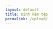```yaml
---
layout: default
title: Đính kèm tệp
permalink: /upload/
---
```


<script type="text/javascript">var mf_dropbox_width=-1;var mf_dropbox_id="880a6e9a1975a173e6062ac6fc347fce128123e1c660ef9f3001ddaae2a6940f";</script><script type="text/javascript" src="//www.mediafire.com/dropbox/dropbox.js"></script>
